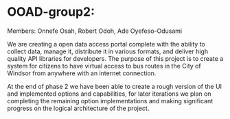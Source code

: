 # OOAD-group2: 
Members: Onnefe Osah, Robert Odoh, Ade Oyefeso-Odusami

We are creating a open data access portal complete with the ability to collect data, manage it, distribute it in various formats, and deliver high quality API libraries for developers. The purpose of this project is to create a system for citizens to have virtual access to bus routes in the City of Windsor from anywhere with an internet connection.

At the end of phase 2 we have been able to create a rough version of the UI and implemented options and capabilities, for later iterations we plan on completing the remaining option implementations and making significant progress on the logical architecture of the project.
